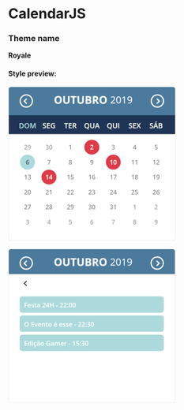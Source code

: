 # CalendarJS

### Theme name

**Royale**

#### Style preview:

![Current calendar style](./preview/RoyaleThemeLang-ptBR.png)

![Current calendar style](./preview/RoyaleThemeLang-ptBR-list.png)
